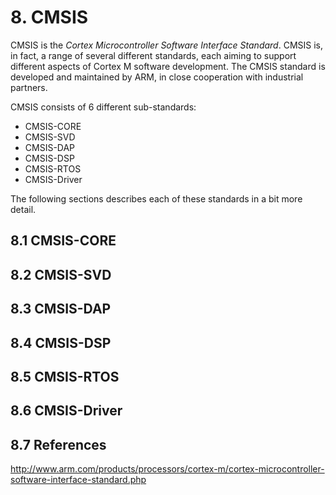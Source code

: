 # 8. CMSIS

CMSIS is the *Cortex Microcontroller Software Interface Standard*. CMSIS is, in fact, a range of several different standards, each aiming to support different aspects of Cortex M software development. The CMSIS standard is developed and maintained by ARM, in close cooperation with industrial partners.

CMSIS consists of 6 different sub-standards:

* CMSIS-CORE
* CMSIS-SVD
* CMSIS-DAP
* CMSIS-DSP
* CMSIS-RTOS
* CMSIS-Driver

The following sections describes each of these standards in a bit more detail.

## 8.1 CMSIS-CORE
## 8.2 CMSIS-SVD
## 8.3 CMSIS-DAP
## 8.4 CMSIS-DSP
## 8.5 CMSIS-RTOS
## 8.6 CMSIS-Driver

## 8.7 References

http://www.arm.com/products/processors/cortex-m/cortex-microcontroller-software-interface-standard.php
